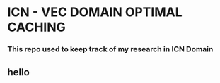 # ICN - VEC DOMAIN OPTIMAL CACHING
### This repo used to keep track of my research in ICN Domain
## hello

